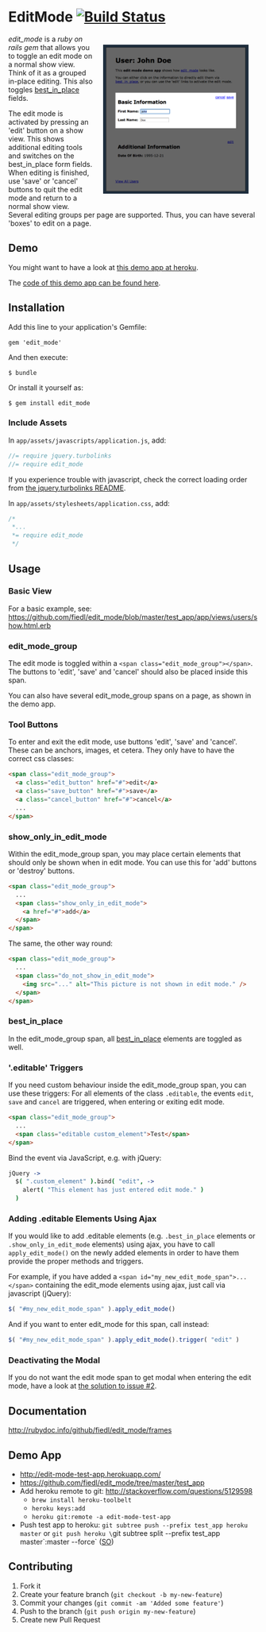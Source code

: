 # EditMode  [![Build Status](https://secure.travis-ci.org/fiedl/edit_mode.png?branch=master)](http://travis-ci.org/fiedl/edit_mode)

<img src="https://github.com/fiedl/edit_mode/raw/master/test_app/app/assets/images/screenshot.png" height="300" align="right" vspace="20" hspace="20" />

*edit_mode* is a *ruby on rails gem* that allows you to toggle an edit mode on a normal show view.
Think of it as a grouped in-place editing.
This also toggles [best_in_place](https://github.com/bernat/best_in_place) fields.

The edit mode is activated by pressing an 'edit' button on a show view. This shows additional editing tools
and switches on the best_in_place form fields. When editing is finished, use 'save' or 'cancel' buttons to
quit the edit mode and return to a normal show view.
Several editing groups per page are supported. Thus, you can have several 'boxes' to edit on a page.

## Demo

You might want to have a look at [this demo app at heroku](http://edit-mode-test-app.herokuapp.com/).

The [code of this demo app can be found here](https://github.com/fiedl/edit_mode/tree/master/test_app).

## Installation

Add this line to your application's Gemfile:

    gem 'edit_mode'

And then execute:

    $ bundle

Or install it yourself as:

    $ gem install edit_mode

### Include Assets

In `app/assets/javascripts/application.js`, add:

```javascript
//= require jquery.turbolinks
//= require edit_mode
```

If you experience trouble with javascript, check the correct loading order from [the jquery.turbolinks README](https://github.com/kossnocorp/jquery.turbolinks#usage).

In `app/assets/stylesheets/application.css`, add:

```css
/*
 *...
 *= require edit_mode
 */
```

## Usage

### Basic View

For a basic example, see: https://github.com/fiedl/edit_mode/blob/master/test_app/app/views/users/show.html.erb

### edit_mode_group

The edit mode is toggled within a `<span class="edit_mode_group"></span>`. The buttons to 'edit', 'save' and 'cancel' should also be placed inside this span.

You can also have several edit_mode_group spans on a page, as shown in the demo app.

### Tool Buttons

To enter and exit the edit mode, use buttons 'edit', 'save' and 'cancel'. These can be anchors, images, et cetera. They only have to have the correct css classes:

```html
<span class="edit_mode_group">
  <a class="edit_button" href="#">edit</a>
  <a class="save_button" href="#">save</a>
  <a class="cancel_button" href="#">cancel</a>
  ...
</span>
```

### show_only_in_edit_mode

Within the edit_mode_group span, you may place certain elements that should only be shown when in edit mode. You can use this for 'add' buttons or 'destroy' buttons.

```html
<span class="edit_mode_group">
  ...
  <span class="show_only_in_edit_mode">
    <a href="#">add</a>
  </span>
</span>
```

The same, the other way round:

```html
<span class="edit_mode_group">
  ...
  <span class="do_not_show_in_edit_mode">
    <img src="..." alt="This picture is not shown in edit mode." />
  </span>
</span>
```

### best_in_place

In the edit_mode_group span, all [best_in_place](https://github.com/bernat/best_in_place) elements are toggled as well.

### '.editable' Triggers

If you need custom behaviour inside the edit_mode_group span, you can use these triggers: For all elements of the class `.editable`, the events `edit`, `save` and `cancel` are triggered, when entering or exiting edit mode.

```html
<span class="edit_mode_group">
  ...
  <span class="editable custom_element">Test</span>
</span>
```

Bind the event via JavaScript, e.g. with jQuery:

```coffee
jQuery ->
  $( ".custom_element" ).bind( "edit", ->
    alert( "This element has just entered edit mode." )
  )
```

### Adding .editable Elements Using Ajax

If you would like to add .editable elements (e.g. `.best_in_place` elements or `.show_only_in_edit_mode` elements) using
ajax, you have to call `apply_edit_mode()` on the newly added elements in order to have them provide the proper methods
and triggers.

For example, if you have added a `<span id="my_new_edit_mode_span">...</span>` containing
the edit_mode elements using ajax, just call via javascript (jQuery):

```javascript
$( "#my_new_edit_mode_span" ).apply_edit_mode()
```

And if you want to enter edit_mode for this span, call instead:

```javascript
$( "#my_new_edit_mode_span" ).apply_edit_mode().trigger( "edit" )
```

### Deactivating the Modal

If you do not want the edit mode span to get modal when entering the edit mode, have a look at [the solution to issue #2](https://github.com/fiedl/edit_mode/issues/2).

## Documentation

http://rubydoc.info/github/fiedl/edit_mode/frames

## Demo App

* http://edit-mode-test-app.herokuapp.com/
* https://github.com/fiedl/edit_mode/tree/master/test_app
* Add heroku remote to git: http://stackoverflow.com/questions/5129598
  * `brew install heroku-toolbelt`
  * `heroku keys:add`
  * `heroku git:remote -a edit-mode-test-app`
* Push test app to heroku: `git subtree push --prefix test_app heroku master` or `git push heroku \`git subtree split --prefix test_app master\`:master --force` ([SO](http://stackoverflow.com/a/10648623/2066546))

## Contributing

1. Fork it
2. Create your feature branch (`git checkout -b my-new-feature`)
3. Commit your changes (`git commit -am 'Added some feature'`)
4. Push to the branch (`git push origin my-new-feature`)
5. Create new Pull Request
